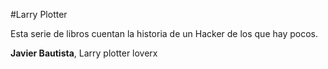 #Larry Plotter

Esta serie de libros cuentan la historia de un Hacker de los que hay 
pocos.

**Javier Bautista**, Larry plotter loverx
